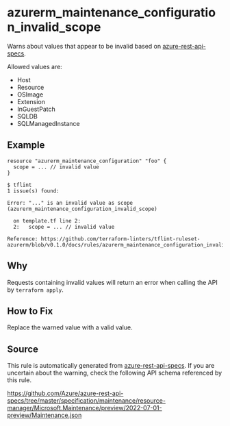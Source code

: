 <!--- This file generated by `tools/apispec-rule-gen/main.go`. DO NOT EDIT --->

# azurerm_maintenance_configuration_invalid_scope

Warns about values that appear to be invalid based on [azure-rest-api-specs](https://github.com/Azure/azure-rest-api-specs).

Allowed values are:
- Host
- Resource
- OSImage
- Extension
- InGuestPatch
- SQLDB
- SQLManagedInstance

## Example

```hcl
resource "azurerm_maintenance_configuration" "foo" {
  scope = ... // invalid value
}
```

```
$ tflint
1 issue(s) found:

Error: "..." is an invalid value as scope (azurerm_maintenance_configuration_invalid_scope)

  on template.tf line 2:
  2:   scope = ... // invalid value

Reference: https://github.com/terraform-linters/tflint-ruleset-azurerm/blob/v0.1.0/docs/rules/azurerm_maintenance_configuration_invalid_scope.md

```

## Why

Requests containing invalid values will return an error when calling the API by `terraform apply`.

## How to Fix

Replace the warned value with a valid value.

## Source

This rule is automatically generated from [azure-rest-api-specs](https://github.com/Azure/azure-rest-api-specs). If you are uncertain about the warning, check the following API schema referenced by this rule.

https://github.com/Azure/azure-rest-api-specs/tree/master/specification/maintenance/resource-manager/Microsoft.Maintenance/preview/2022-07-01-preview/Maintenance.json
